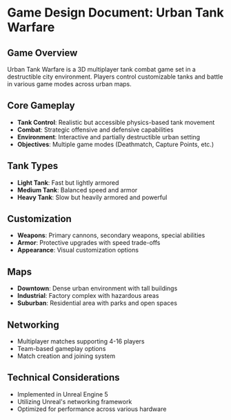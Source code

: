 # Game Design Document: Urban Tank Warfare

## Game Overview
Urban Tank Warfare is a 3D multiplayer tank combat game set in a destructible city environment. Players control customizable tanks and battle in various game modes across urban maps.

## Core Gameplay
- **Tank Control**: Realistic but accessible physics-based tank movement
- **Combat**: Strategic offensive and defensive capabilities
- **Environment**: Interactive and partially destructible urban setting
- **Objectives**: Multiple game modes (Deathmatch, Capture Points, etc.)

## Tank Types
- **Light Tank**: Fast but lightly armored
- **Medium Tank**: Balanced speed and armor
- **Heavy Tank**: Slow but heavily armored and powerful

## Customization
- **Weapons**: Primary cannons, secondary weapons, special abilities
- **Armor**: Protective upgrades with speed trade-offs
- **Appearance**: Visual customization options

## Maps
- **Downtown**: Dense urban environment with tall buildings
- **Industrial**: Factory complex with hazardous areas
- **Suburban**: Residential area with parks and open spaces

## Networking
- Multiplayer matches supporting 4-16 players
- Team-based gameplay options
- Match creation and joining system

## Technical Considerations
- Implemented in Unreal Engine 5
- Utilizing Unreal's networking framework
- Optimized for performance across various hardware